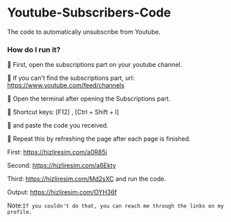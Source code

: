 # Youtube-Subscribers-Code
The code to automatically unsubscribe from Youtube.

### How do I run it?


📌 First, open the subscriptions part on your youtube channel.

📌 If you can't find the subscriptions part, url: https://www.youtube.com/feed/channels

📌 Open the terminal after opening the Subscriptions part.

📌 Shortcut keys: [F12] , [Ctrl + Shift + I]

📌 and paste the code you received.

📌 Repeat this by refreshing the page after each page is finished.


First: https://hizliresim.com/a0R85i

Second: https://hizliresim.com/a6Ekty

Third: https://hizliresim.com/Md2sXC and run the code.

Output: https://hizliresim.com/OYH36f


Note:```If you couldn't do that, you can reach me through the links on my profile.```
